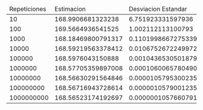 <table><thead><tr>
                 <td>Repeticiones</td>
                 <td>Estimacion</td>
                 <td>Desviacion Estandar</td>
                 <td>Tiempo</td>
             </tr></thead><tbody>
<tr>
                 <td>10</td>
                 <td>168.9906681323238</td>
                 <td>6.751923331597936</td>
                 <td>17.392µs</td>
             </tr>
<tr>
                 <td>100</td>
                 <td>169.5664936541525</td>
                 <td>1.002112113100793</td>
                 <td>45.044µs</td>
             </tr>
<tr>
                 <td>1000</td>
                 <td>168.18469800791317</td>
                 <td>0.1101998667275339</td>
                 <td>442.337µs</td>
             </tr>
<tr>
                 <td>10000</td>
                 <td>168.59219563378412</td>
                 <td>0.010675267224997231</td>
                 <td>4.483413ms</td>
             </tr>
<tr>
                 <td>100000</td>
                 <td>168.5976043150888</td>
                 <td>0.0010436530501879981</td>
                 <td>44.488919ms</td>
             </tr>
<tr>
                 <td>1000000</td>
                 <td>168.57705359897008</td>
                 <td>0.00010600657804903796</td>
                 <td>264.251963ms</td>
             </tr>
<tr>
                 <td>10000000</td>
                 <td>168.56630291564846</td>
                 <td>0.000010579530023529116</td>
                 <td>2.626875801s</td>
             </tr>
<tr>
                 <td>100000000</td>
                 <td>168.56716943728614</td>
                 <td>0.0000010579001235352242</td>
                 <td>27.401175532s</td>
             </tr>
<tr>
                 <td>1000000000</td>
                 <td>168.56523174192697</td>
                 <td>0.00000010576607915404839</td>
                 <td>277.481938803s</td>
             </tr>
</tbody></table>
